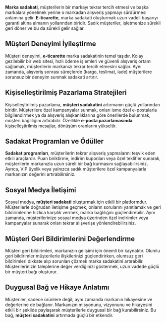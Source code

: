 **Marka sadakati**, müşterilerin bir markayı tekrar tercih etmesi ve başka markalara yönelmek yerine o markadan alışveriş yapmayı sürdürmesi anlamına gelir. <strong>E-ticarette</strong>, marka sadakati oluşturmak uzun vadeli başarıyı garanti altına almanın yollarından biridir. Sadık müşteriler, işletmenize sürekli geri döner ve bu da sürekli gelir sağlar.

## Müşteri Deneyimi İyileştirme

Müşteri deneyimi, <strong>e-ticarette</strong> marka sadakatinin temel taşıdır. Kolay gezilebilir bir web sitesi, hızlı ödeme işlemleri ve güvenli alışveriş ortamı sağlamak, müşterilerin markanızı tekrar tercih etmesini sağlar. Aynı zamanda, alışveriş sonrası süreçlerde (kargo, teslimat, iade) müşterilere sorunsuz bir deneyim sunmak sadakati artırır.

## Kişiselleştirilmiş Pazarlama Stratejileri

Kişiselleştirilmiş pazarlama, **müşteri sadakatini** artırmanın güçlü yollarından biridir. Müşterilere özel kampanyalar sunmak, onları isme özel e-postalarla bilgilendirmek ya da alışveriş alışkanlıklarına göre önerilerde bulunmak, müşteri bağlılığını artırabilir. Özellikle **e-posta pazarlamasında** kişiselleştirilmiş mesajlar, dönüşüm oranlarını yükseltir.

## Sadakat Programları ve Ödüller

**Sadakat programları**, müşterilerin tekrar alışveriş yapmalarını teşvik eden etkili araçlardır. Puan biriktirme, indirim kuponları veya özel teklifler sunarak, müşterilerin markanızla uzun süreli bir bağ kurmasını sağlayabilirsiniz. Ayrıca, VIP üyelik veya yalnızca sadık müşterilere özel kampanyalarla markanızın değerini artırabilirsiniz.

## Sosyal Medya İletişimi

Sosyal medya, **müşteri sadakati** oluşturmak için etkili bir platformdur. Müşterilerle doğrudan iletişime geçmek, onların sorularını yanıtlamak ve geri bildirimlerine hızlıca karşılık vermek, marka bağlılığını güçlendirebilir. Aynı zamanda, müşterilerinize sosyal medya üzerinden özel indirimler veya kampanyalar sunarak onları tekrar alışverişe yönlendirebilirsiniz.

## Müşteri Geri Bildirimlerini Değerlendirme

Müşteri geri bildirimleri, markanızın gelişimi için önemli bir kaynaktır. Olumlu geri bildirimler müşterilerle ilişkilerinizi güçlendirirken, olumsuz geri bildirimleri dikkate alıp sorunları çözmek marka sadakatini artırabilir. Müşterilerinizin taleplerine değer verdiğinizi göstermek, uzun vadede güçlü bir müşteri bağı oluşturur.

## Duygusal Bağ ve Hikaye Anlatımı

Müşteriler, sadece ürünlere değil, aynı zamanda markanın hikayesine ve değerlerine de bağlanır. Markanızın misyonunu, vizyonunu ve hikayesini etkili bir şekilde paylaşarak müşterilerle duygusal bir bağ kurabilirsiniz. Bu bağ, **müşteri sadakatini** artırmada güçlü bir etkendir.
